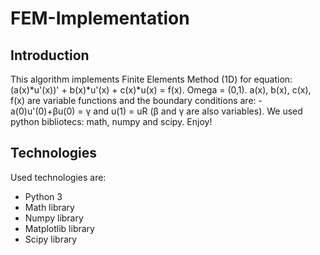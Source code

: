 # FEM-Implementation

## Introduction
This algorithm implements Finite Elements Method (1D) for equation: (a(x)*u'(x))' + b(x)*u'(x) + c(x)*u(x) = f(x). Omega = (0,1). a(x), b(x), c(x), f(x) are variable functions and the boundary conditions are: -a(0)u'(0)+βu(0) = γ and u(1) = uR (β and γ are also variables). We used python bibliotecs: math, numpy and scipy. Enjoy!

## Technologies
Used technologies are:
* Python 3
* Math library
* Numpy library
* Matplotlib library
* Scipy library
